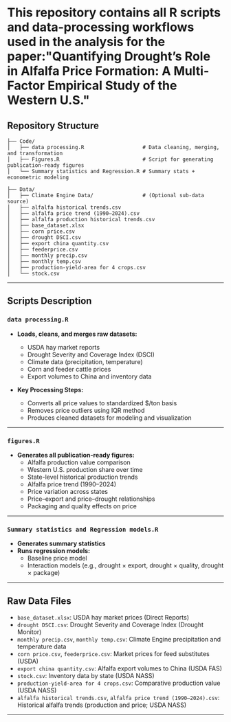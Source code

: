# This repository contains all R scripts and data-processing workflows used in the analysis for the paper:"Quantifying Drought’s Role in Alfalfa Price Formation: A Multi-Factor Empirical Study of the Western U.S."


##  Repository Structure

```
├── Code/
│   ├── data processing.R                   # Data cleaning, merging, and transformation
│   ├── Figures.R                           # Script for generating publication-ready figures
│   └── Summary statistics and Regression.R # Summary stats + econometric modeling

├── Data/
│   ├── Climate Engine Data/                # (Optional sub-data source)
│   ├── alfalfa historical trends.csv
│   ├── alfalfa price trend (1990–2024).csv
│   ├── alfalfa production historical trends.csv
│   ├── base_dataset.xlsx
│   ├── corn price.csv
│   ├── drought DSCI.csv
│   ├── export china quantity.csv
│   ├── feederprice.csv
│   ├── monthly precip.csv
│   ├── monthly temp.csv
│   ├── production-yield-area for 4 crops.csv
│   └── stock.csv
```
---

## Scripts Description

### `data processing.R`

- **Loads, cleans, and merges raw datasets:**
  - USDA hay market reports  
  - Drought Severity and Coverage Index (DSCI)  
  - Climate data (precipitation, temperature)  
  - Corn and feeder cattle prices  
  - Export volumes to China and inventory data

- **Key Processing Steps:**
  - Converts all price values to standardized $/ton basis  
  - Removes price outliers using IQR method  
  - Produces cleaned datasets for modeling and visualization

---

### `figures.R`

- **Generates all publication-ready figures:**
  - Alfalfa production value comparison  
  - Western U.S. production share over time  
  - State-level historical production trends  
  - Alfalfa price trend (1990–2024)  
  - Price variation across states  
  - Price–export and price–drought relationships  
  - Packaging and quality effects on price

---

### `Summary statistics and Regression models.R`

- **Generates summary statistics**
- **Runs regression models:**
  - Baseline price model  
  - Interaction models (e.g., drought × export, drought × quality, drought × package)

---

## Raw Data Files

- `base_dataset.xlsx`: USDA hay market prices (Direct Reports)  
- `drought DSCI.csv`: Drought Severity and Coverage Index (Drought Monitor)  
- `monthly precip.csv`, `monthly temp.csv`: Climate Engine precipitation and temperature data  
- `corn price.csv`, `feederprice.csv`: Market prices for feed substitutes (USDA)  
- `export china quantity.csv`: Alfalfa export volumes to China (USDA FAS)  
- `stock.csv`: Inventory data by state (USDA NASS)  
- `production-yield-area for 4 crops.csv`: Comparative production value (USDA NASS)  
- `alfalfa historical trends.csv`, `alfalfa price trend (1990–2024).csv`: Historical alfalfa trends (production and price; USDA NASS)

---




